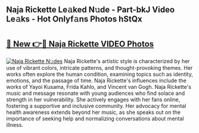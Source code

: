 ## Naja Rickette Le𝚊ked N𝚞de - Part-bkJ Video Le𝚊ks - Hot Onlyf𝚊ns Photos hStQx

# <h2><a href="http://ab65884.deff.icu/?id=Naja+Rickette">🔗 New 👉🔴 Naja Rickette VIDEO Photos</a></h2>

[![Naja Rickette N𝚞des](https://i.imgur.com/rIISA9y.gif)](http://ab65884.deff.icu/?id=Naja+Rickette)
Naja Rickette's artistic style is characterized by her use of vibrant colors, intricate patterns, and thought-provoking themes. Her works often explore the human condition, examining topics such as identity, emotions, and the passage of time. Naja Rickette's influences include the works of Yayoi Kusama, Frida Kahlo, and Vincent van Gogh. Naja Rickette's music and message resonate with young audiences who find solace and strength in her vulnerability. She actively engages with her fans online, fostering a supportive and inclusive community. Her advocacy for mental health awareness extends beyond her music, as she speaks out on the importance of seeking help and normalizing conversations about mental illness.
